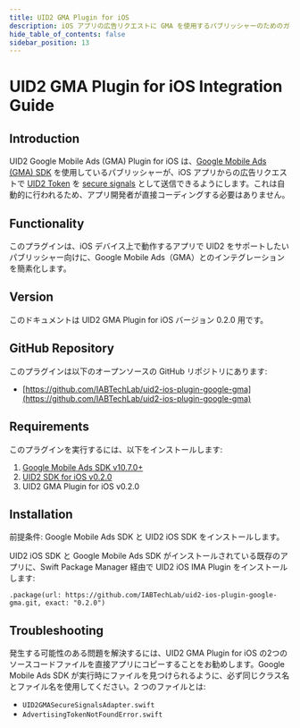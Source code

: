 ```yaml
---
title: UID2 GMA Plugin for iOS
description: iOS アプリの広告リクエストに GMA を使用するパブリッシャーのためのガイド。
hide_table_of_contents: false
sidebar_position: 13
---
```


# UID2 GMA Plugin for iOS Integration Guide

## Introduction

UID2 Google Mobile Ads (GMA) Plugin for iOS は、[Google Mobile Ads (GMA) SDK](https://developers.google.com/ad-manager/mobile-ads-sdk) を使用しているパブリッシャーが、iOS アプリからの広告リクエストで [UID2 Token](../ref-info/glossary-uid.md#gl-uid2-token) を [secure signals](https://support.google.com/admob/answer/11556288?hl=en-GB) として送信できるようにします。これは自動的に行われるため、アプリ開発者が直接コーディングする必要はありません。

## Functionality

このプラグインは、iOS デバイス上で動作するアプリで UID2 をサポートしたいパブリッシャー向けに、Google Mobile Ads（GMA）とのインテグレーションを簡素化します。

## Version

<!-- As of 2023-07-15 -->

このドキュメントは UID2 GMA Plugin for iOS バージョン 0.2.0 用です。

## GitHub Repository

このプラグインは以下のオープンソースの GitHub リポジトリにあります:

- [https://github.com/IABTechLab/uid2-ios-plugin-google-gma](https://github.com/IABTechLab/uid2-ios-plugin-google-gma)

## Requirements 

このプラグインを実行するには、以下をインストールします:

1. [Google Mobile Ads SDK v10.7.0+](https://developers.google.com/admob/ios/rel-notes)
1. [UID2 SDK for iOS v0.2.0](../sdks/uid2-sdk-ref-ios.md)
1. UID2 GMA Plugin for iOS v0.2.0

## Installation

前提条件: Google Mobile Ads SDK と UID2 iOS SDK をインストールします。

UID2 iOS SDK と Google Mobile Ads SDK がインストールされている既存のアプリに、Swift Package Manager 経由で UID2 iOS IMA Plugin をインストールします:

```
.package(url: https://github.com/IABTechLab/uid2-ios-plugin-google-gma.git, exact: "0.2.0")
```

## Troubleshooting 

発生する可能性のある問題を解決するには、UID2 GMA Plugin for iOS の2つのソースコードファイルを直接アプリにコピーすることをお勧めします。Google Mobile Ads SDK が実行時にファイルを見つけられるように、必ず同じクラス名とファイル名を使用してください。2 つのファイルとは:

- `UID2GMASecureSignalsAdapter.swift`
- `AdvertisingTokenNotFoundError.swift`

<!-- eng_jp -->
